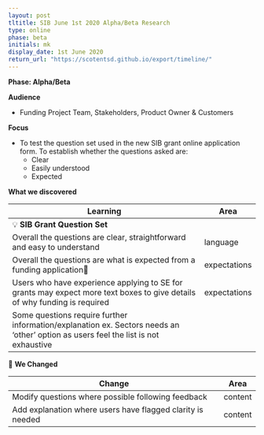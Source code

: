 ```yaml
---
layout: post
tltitle: SIB June 1st 2020 Alpha/Beta Research
type: online
phase: beta
initials: mk
display_date: 1st June 2020
return_url: "https://scotentsd.github.io/export/timeline/"
---
```


**Phase: Alpha/Beta**

**Audience**
- Funding Project Team, Stakeholders, Product Owner & Customers

**Focus**
- To test the question set used in the new SIB grant online application form. To establish whether the questions asked are:
   - Clear
   - Easily understood
   - Expected


**What we discovered**

Learning | Area
--- | ---
💡  **SIB Grant Question Set** |
Overall the questions are clear, straightforward and easy to understand | language
Overall the questions are what is expected from a funding application| expectations
Users who have experience applying to SE for grants may expect more text boxes to give details of why funding is required | expectations
Some questions require further information/explanation ex. Sectors needs an ‘other’ option as users feel the list is not exhaustive |


🧰 **We Changed**  

Change | Area
--- | ---
Modify questions where possible following feedback | content
Add explanation where users have flagged clarity is needed | content


<!--more-->
